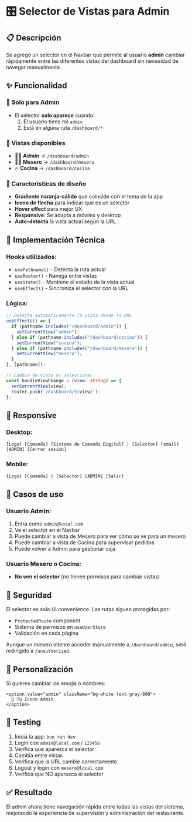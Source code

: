 # 🎛️ Selector de Vistas para Admin

## 📋 Descripción

Se agregó un selector en el Navbar que permite al usuario **admin** cambiar rápidamente entre las diferentes vistas del dashboard sin necesidad de navegar manualmente.

## ✨ Funcionalidad

### 🔐 Solo para Admin
- El selector **solo aparece** cuando:
  1. El usuario tiene rol `admin`
  2. Está en alguna ruta `/dashboard/*`

### 🎯 Vistas disponibles
- 👨‍💼 **Admin** → `/dashboard/admin`
- 👨‍🍳 **Mesero** → `/dashboard/mesero`
- 🔥 **Cocina** → `/dashboard/cocina`

### 🎨 Características de diseño
- **Gradiente naranja-cálido** que coincide con el tema de la app
- **Icono de flecha** para indicar que es un selector
- **Hover effect** para mejor UX
- **Responsive**: Se adapta a móviles y desktop
- **Auto-detecta** la vista actual según la URL

## 🔧 Implementación Técnica

### Hooks utilizados:
- `usePathname()` - Detecta la ruta actual
- `useRouter()` - Navega entre vistas
- `useState()` - Mantiene el estado de la vista actual
- `useEffect()` - Sincroniza el selector con la URL

### Lógica:
```typescript
// Detecta automáticamente la vista desde la URL
useEffect(() => {
  if (pathname.includes("/dashboard/admin")) {
    setCurrentView("admin");
  } else if (pathname.includes("/dashboard/cocina")) {
    setCurrentView("cocina");
  } else if (pathname.includes("/dashboard/mesero")) {
    setCurrentView("mesero");
  }
}, [pathname]);

// Cambia de vista al seleccionar
const handleViewChange = (view: string) => {
  setCurrentView(view);
  router.push(`/dashboard/${view}`);
};
```

## 📱 Responsive

### Desktop:
```
[Logo] [Comanda] [Sistema de Comanda Digital] | [Selector] [email] [ADMIN] [Cerrar sesión]
```

### Mobile:
```
[Logo] [Comanda] | [Selector] [ADMIN] [Salir]
```

## 🎯 Casos de uso

### Usuario Admin:
1. Entra como `admin@local.com`
2. Ve el selector en el Navbar
3. Puede cambiar a vista de Mesero para ver cómo se ve para un mesero
4. Puede cambiar a vista de Cocina para supervisar pedidos
5. Puede volver a Admin para gestionar caja

### Usuario Mesero o Cocina:
- **No ven el selector** (no tienen permisos para cambiar vistas)

## 🔐 Seguridad

El selector es solo UI convenience. Las rutas siguen protegidas por:
- `ProtectedRoute` component
- Sistema de permisos en `useUserStore`
- Validación en cada página

Aunque un mesero intente acceder manualmente a `/dashboard/admin`, será redirigido a `/unauthorized`.

## 🎨 Personalización

Si quieres cambiar los emojis o nombres:

```tsx
<option value="admin" className="bg-white text-gray-800">
  🎯 Tu Icono Admin
</option>
```

## 🚀 Testing

1. Inicia la app: `bun run dev`
2. Login con `admin@local.com` / `123456`
3. Verifica que aparezca el selector
4. Cambia entre vistas
5. Verifica que la URL cambie correctamente
6. Logout y login con `mesero@local.com`
7. Verifica que NO aparezca el selector

## ✅ Resultado

El admin ahora tiene navegación rápida entre todas las vistas del sistema, mejorando la experiencia de supervisión y administración del restaurante.
